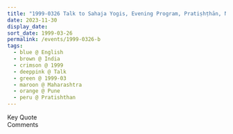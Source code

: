 ```yaml
---
title: "1999-0326 Talk to Sahaja Yogis, Evening Program, Pratiṣhṭhān, NDA Road, Warje, Pune, Maharashtra, India"
date: 2023-11-30
display_date: 
sort_date: 1999-03-26
permalink: /events/1999-0326-b
tags:
  - blue @ English
  - brown @ India
  - crimson @ 1999
  - deeppink @ Talk
  - green @ 1999-03
  - maroon @ Maharashtra
  - orange @ Pune
  - peru @ Pratishthan  
---
```


<wave-list>
  <list-title color="green" width="75">Key Quote</list-title>
  <list-item color="BlanchedAlmond"  width="200"></list-item>
  <list-item color="Lavender"></list-item>
  <list-item color="BlanchedAlmond"></list-item>
</wave-list>

<br>

<wave-list>
  <list-title color="green" width="75">Comments</list-title>
  <list-item color="BlanchedAlmond"  width="200"></list-item>
  <list-item color="Lavender"></list-item>
  <list-item color="BlanchedAlmond"></list-item>
</wave-list>